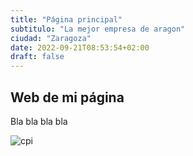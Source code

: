 ```yaml
---
title: "Página principal"
subtitulo: "La mejor empresa de aragon"
ciudad: "Zaragoza"
date: 2022-09-21T08:53:54+02:00
draft: false
---
```


## Web de mi página

Bla bla bla bla

![cpi](https://www.henneo.com/wp-content/uploads/2020/01/heraldop.jpg)